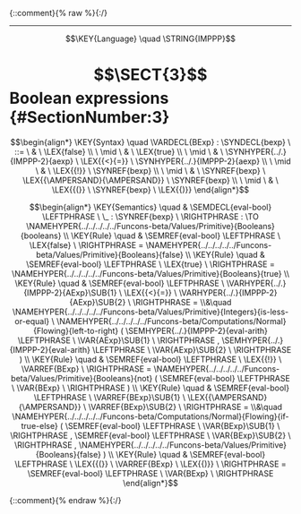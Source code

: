 {::comment}{% raw %}{:/}


----

$$\KEY{Language} \quad \STRING{IMPPP}$$

# $$\SECT{3}$$ Boolean expressions {#SectionNumber:3}


$$\begin{align*}
  \KEY{Syntax} \quad
    \VARDECL{BExp} : \SYNDECL{bexp}
      \ ::= \ & \
      \LEX{false} \\
      \ \mid \ & \ \LEX{true} \\
      \ \mid \ & \ \SYNHYPER{../.}{IMPPP-2}{aexp} \ \LEX{{<}{=}} \ \SYNHYPER{../.}{IMPPP-2}{aexp} \\
      \ \mid \ & \ \LEX{{!}} \ \SYNREF{bexp} \\
      \ \mid \ & \ \SYNREF{bexp} \ \LEX{{\AMPERSAND}{\AMPERSAND}} \ \SYNREF{bexp} \\
      \ \mid \ & \ \LEX{{(}} \ \SYNREF{bexp} \ \LEX{{)}}
\end{align*}$$

$$\begin{align*}
  \KEY{Semantics} \quad
  & \SEMDECL{eval-bool} \LEFTPHRASE \ \_ : \SYNREF{bexp} \ \RIGHTPHRASE  
    :  \TO \NAMEHYPER{../../../../../Funcons-beta/Values/Primitive}{Booleans}{booleans} 
\\
  \KEY{Rule} \quad
    & \SEMREF{eval-bool} \LEFTPHRASE \
                            \LEX{false} \
                          \RIGHTPHRASE  = 
      \NAMEHYPER{../../../../../Funcons-beta/Values/Primitive}{Booleans}{false}
\\
  \KEY{Rule} \quad
    & \SEMREF{eval-bool} \LEFTPHRASE \
                            \LEX{true} \
                          \RIGHTPHRASE  = 
      \NAMEHYPER{../../../../../Funcons-beta/Values/Primitive}{Booleans}{true}
\\
  \KEY{Rule} \quad
    & \SEMREF{eval-bool} \LEFTPHRASE \
                            \VARHYPER{../.}{IMPPP-2}{AExp}\SUB{1} \ \LEX{{<}{=}} \ \VARHYPER{../.}{IMPPP-2}{AExp}\SUB{2} \
                          \RIGHTPHRASE  = \\&\quad
      \NAMEHYPER{../../../../../Funcons-beta/Values/Primitive}{Integers}{is-less-or-equal} \ 
        \NAMEHYPER{../../../../../Funcons-beta/Computations/Normal}{Flowing}{left-to-right}
          (  \SEMHYPER{../.}{IMPPP-2}{eval-arith} \LEFTPHRASE \
                                      \VAR{AExp}\SUB{1} \
                                    \RIGHTPHRASE , 
                 \SEMHYPER{../.}{IMPPP-2}{eval-arith} \LEFTPHRASE \
                                      \VAR{AExp}\SUB{2} \
                                    \RIGHTPHRASE  )
\\
  \KEY{Rule} \quad
    & \SEMREF{eval-bool} \LEFTPHRASE \
                            \LEX{{!}} \ \VARREF{BExp} \
                          \RIGHTPHRASE  = 
      \NAMEHYPER{../../../../../Funcons-beta/Values/Primitive}{Booleans}{not}
        (  \SEMREF{eval-bool} \LEFTPHRASE \
                                    \VAR{BExp} \
                                  \RIGHTPHRASE  )
\\
  \KEY{Rule} \quad
    & \SEMREF{eval-bool} \LEFTPHRASE \
                            \VARREF{BExp}\SUB{1} \ \LEX{{\AMPERSAND}{\AMPERSAND}} \ \VARREF{BExp}\SUB{2} \
                          \RIGHTPHRASE  = \\&\quad
      \NAMEHYPER{../../../../../Funcons-beta/Computations/Normal}{Flowing}{if-true-else}
        (  \SEMREF{eval-bool} \LEFTPHRASE \
                                    \VAR{BExp}\SUB{1} \
                                  \RIGHTPHRASE , 
               \SEMREF{eval-bool} \LEFTPHRASE \
                                    \VAR{BExp}\SUB{2} \
                                  \RIGHTPHRASE , 
               \NAMEHYPER{../../../../../Funcons-beta/Values/Primitive}{Booleans}{false} )
\\
  \KEY{Rule} \quad
    & \SEMREF{eval-bool} \LEFTPHRASE \
                            \LEX{{(}} \ \VARREF{BExp} \ \LEX{{)}} \
                          \RIGHTPHRASE  = 
      \SEMREF{eval-bool} \LEFTPHRASE \
                            \VAR{BExp} \
                          \RIGHTPHRASE 
\end{align*}$$



[Funcons-beta]: /CBS-beta/math/Funcons-beta
  "FUNCONS-BETA"
[Unstable-Funcons-beta]: /CBS-beta/math/Unstable-Funcons-beta
  "UNSTABLE-FUNCONS-BETA"
[Languages-beta]: /CBS-beta/math/Languages-beta
  "LANGUAGES-BETA"
[Unstable-Languages-beta]: /CBS-beta/math/Unstable-Languages-beta
  "UNSTABLE-LANGUAGES-BETA"
[CBS-beta]: /CBS-beta
  "CBS-BETA"
[IMPPP-3.cbs]: https://github.com/plancomps/CBS-beta/blob/math/Unstable-Languages-beta/IMP-Plus-Plus/IMPPP-cbs/IMPPP/IMPPP-3/IMPPP-3.cbs
  "CBS SOURCE FILE ON GITHUB"
[PLAIN]: /CBS-beta/docs/Unstable-Languages-beta/IMP-Plus-Plus/IMPPP-cbs/IMPPP/IMPPP-3
  "CBS SOURCE WEB PAGE"
 [PRETTY]: /CBS-beta/math/Unstable-Languages-beta/IMP-Plus-Plus/IMPPP-cbs/IMPPP/IMPPP-3
  "CBS-KATEX WEB PAGE"
[PDF]: /CBS-beta/math/Unstable-Languages-beta/IMP-Plus-Plus/IMPPP-cbs/IMPPP/IMPPP-3/IMPPP-3.pdf
  "CBS-LATEX PDF FILE"
[PLanCompS Project]: https://plancomps.github.io
  "PROGRAMMING LANGUAGE COMPONENTS AND SPECIFICATIONS PROJECT HOME PAGE"
{::comment}{% endraw %}{:/}

